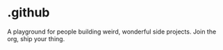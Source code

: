 # .github
 A playground for people building weird, wonderful side projects. Join the org, ship your thing.
